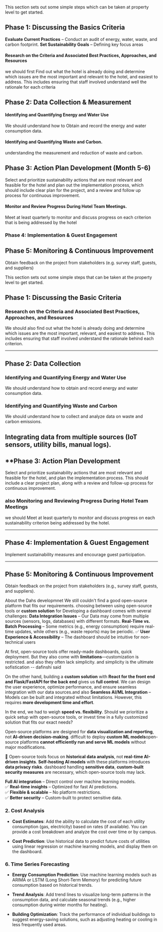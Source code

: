 




This section sets out some simple steps which can be taken at property level to get started.


## Phase 1: Discussing the Basics Criteria
**Evaluate Current Practices** – Conduct an audit of energy, water, waste, and carbon footprint.
**Set Sustainability Goals** – Defining key focus areas

#### Research on the Criteria and Associated Best Practices, Approaches, and Resources


we should first Find out what the hotel is already doing and determine which issues are the most important and relevant to the hotel, and easiest to address. This includes ensuring that staff involved understand well the rationale for each criteria

## Phase 2: Data Collection & Measurement

#### Identifying and Quantifying Energy and Water Use
We should understand how to Obtain and record the energy and water consumption data. 
#### Identifying and Quantifying Waste and Carbon.
understanding the measurement and reduction of waste and carbon. 



## **Phase 3: Action Plan Development (Month 5-6)**

Select and prioritize sustainability actions that are most relevant and feasible for the hotel and plan out the implementation process, which should include clear plan for the project, and a review and follow up process for continuous improvement.
#### Monitor and Review Progress During Hotel Team Meetings.
Meet at least quarterly to monitor and discuss progress on each
criterion that is being addressed by the hotel

### Phase 4: Implementation & Guest Engagement

## Phase 5: Monitoring & Continuous Improvement

Obtain feedback on the project from stakeholders (e.g. survey staff, guests, and suppliers) 







This section sets out some simple steps that can be taken at the property level to get started.

## **Phase 1: Discussing the Basic Criteria**

### **Research on the Criteria and Associated Best Practices, Approaches, and Resources**

We should also find out what the hotel is already doing and determine which issues are the most important, relevant, and easiest to address. This includes ensuring that staff involved understand the rationale behind each criterion.

---

## **Phase 2: Data Collection**

### **Identifying and Quantifying Energy and Water Use**

We should understand how to obtain and record energy and water consumption data.

### **Identifying and Quantifying Waste and Carbon**

We should understand how to collect and analyze data on waste and carbon emissions.


Integrating data from multiple sources (IoT sensors, utility bills, manual logs).
---

## **Phase 3: Action Plan Development 

Select and prioritize sustainability actions that are most relevant and feasible for the hotel, and plan the implementation process. This should include a clear project plan, along with a review and follow-up process for continuous improvement.

### **also Monitoring and Reviewing Progress During Hotel Team Meetings**

we should Meet at least quarterly to monitor and discuss progress on each sustainability criterion being addressed by the hotel.

---

## **Phase 4: Implementation & Guest Engagement**
Implement sustainability measures and encourage guest participation.

---

## **Phase 5: Monitoring & Continuous Improvement**

Obtain feedback on the project from stakeholders (e.g., survey staff, guests, and suppliers).








About the Dahs developmnet We still couldn't find a good open-source platform that fits our requirements.
choosing between using open-source tools or   **custom solution** for Developing a dashboard comes with several challenges:
**Data Integration Issues** – Our Data may come from multiple sources (sensors, logs, databases) with different formats.
**Real-Time vs. Batch Processing** – Some metrics (e.g., energy consumption) require real-time updates, while others (e.g., waste reports) may be periodic.
✅ **User Experience & Accessibility** – The dashboard should be intuitive for non-technical users

At first, open-source tools offer ready-made dashboards,  quick deployment. But they also come with **limitations**—customization is restricted. and also they often lack simplicity. and simplicity is the ultimate sofistication -- dafinshi said

On the other hand, building a **custom solution** with **React for the front end and Flask/FastAPI for the back end** gives us **full control**. We can design the user experience, optimize performance, and ensure seamless integration with our data sources.and  also **Seamless AI/ML Integration** – Models can be built and integrated without limitations. However, this requires **more development time and effort**.

In the end, we had to weigh **speed vs. flexibility**. Should we prioritize a quick setup with open-source tools, or invest time in a fully customized solution that fits our exact needs?











Open-source platforms are designed for **data visualization and reporting**, not **AI-driven decision-making**.
difficult to deploy **custom ML models**open-source platforms **cannot efficiently run and serve ML models** without major modifications.

🔹 Open-source tools focus on **historical data analysis**, not **real-time AI-driven insights**.
**Self-hosting AI models** with these platforms introduces **data privacy risks**.
dashboard handling **sensitive data**, **custom-built security measures** are necessary, which open-source tools may lack.


**Full AI integration** – Direct control over machine learning models.  
✅ **Real-time insights** – Optimized for fast AI predictions.  
✅ **Flexible & scalable** – No platform restrictions.  
✅ **Better security** – Custom-built to protect sensitive data.





























### 2. **Cost Analysis**

- **Cost Estimates**: Add the ability to calculate the cost of each utility consumption (gas, electricity) based on rates (if available). You can provide a cost breakdown and analyze the cost over time or by campus.
    
- **Cost Prediction**: Use historical data to predict future costs of utilities using linear regression or machine learning models, and display them on the dashboard.
### 6. **Time Series Forecasting**

- **Energy Consumption Prediction**: Use machine learning models such as ARIMA or LSTM (Long Short-Term Memory) for predicting future consumption based on historical trends.
    
- **Trend Analysis**: Add trend lines to visualize long-term patterns in the consumption data, and calculate seasonal trends (e.g., higher consumption during winter months for heating).

- **Building Optimization**: Track the performance of individual buildings to suggest energy-saving solutions, such as adjusting heating or cooling in less frequently used areas.